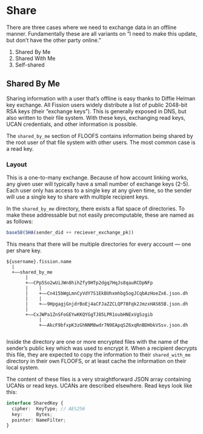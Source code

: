 # Share

There are three cases where we need to exchange data in an offline manner. Fundamentally these are all variants on ”I need to make this update, but don’t have the other party online.”

1. Shared By Me
2. Shared With Me
3. Self-shared

## Shared By Me

Sharing information with a user that’s offline is easy thanks to Diffie Helman key exchange. All Fission users widely distribute a list of public 2048-bit RSA keys \(their ”exchange keys”\). This is generally exposed in DNS, but also written to their file system. With these keys, exchanging read keys, UCAN credentials, and other information is possible.

The `shared_by_me` section of FLOOFS contains information being shared by the root user of that file system with other users. The most common case is a read key.

### Layout

This is a one-to-many exchange. Because of how account linking works, any given user will typically have a small number of exchange keys \(2-5\). Each user only has access to a single key at any given time, so the sender will use a single key to share with multiple recipient keys.

In the `shared_by_me` directory, there exists a flat space of directories. To make these addressable but not easily precomputable, these are named as as follows: 

```javascript
base58(SHA(sender_did ++ reciever_exchange_pk))
```

This means that there will be multiple directories for every account — one per share key.

```text
${username}.fission.name
  |
  +——shared_by_me
       |
       +——CPp5So2wUiJWn8hihZfy9HTp2dgq7HqJs8qauRCDpNFp
       |    |
       |    +——Cn415bWgLmnCyVdY7S1EkBUhxmhbg5ogJCqbAzHoeZx6.json.dh
       |    |
       |    +——9HpgagjGnjdrBoEj4aCFJaZZCLQP78Fqk2JmzxHAS65B.json.dh
       |
       +——CxJWPa1ZnSFoGEYwKKQYGgTJ85LPR1oubHNExVgSzgib
            |
            +——AkcF9bfxpK3zGhNNM8wdr7N9EApqSZ6xqRnBDHbkVSsv.json.dh
          
```

Inside the directory are one or more encrypted files with the name of the sender’s public key which was used to encrypt it. When a recipient decrypts this file, they are expected to copy the information to their `shared_with_me` directory in their own FLOOFS, or at least cache the  information on their local system.

The content of these files is a very straightforward JSON array containing UCANs or read keys. UCANs are described elsewhere. Read keys look like this:

```typescript
interface SharedKey {
  cipher:  KeyType; // AES256
  key:     Bytes;
  pointer: NameFilter;
}
```


